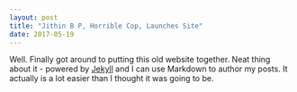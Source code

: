```yaml
---
layout: post
title: "Jithin B P, Horrible Cop, Launches Site"
date: 2017-05-19
---
```


Well. Finally got around to putting this old website together. Neat thing about it - powered by [Jekyll](http://jekyllrb.com) and I can use Markdown to author my posts. It actually is a lot easier than I thought it was going to be.
